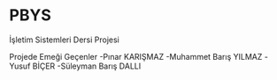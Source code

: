 # PBYS

İşletim Sistemleri Dersi Projesi 

Projede Emeği Geçenler
-Pınar KARIŞMAZ
-Muhammet Barış YILMAZ
-Yusuf BİÇER
-Süleyman Barış DALLI

